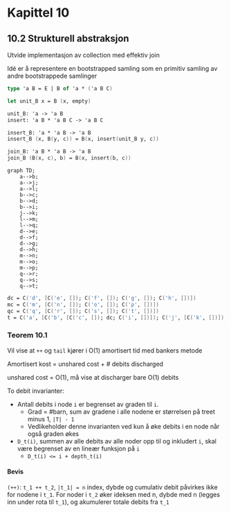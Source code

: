 # Kapittel 10

## 10.2 Strukturell abstraksjon

Utvide implementasjon av collection med effektiv join

Idé er å representere en bootstrapped samling som en primitiv samling av andre bootstrappede samlinger

```fsharp
type 'a B = E | B of 'a * ('a B C)

let unit_B x = B (x, empty)
```
```fsharp
unit_B: 'a -> 'a B
insert: 'a B * 'a B C -> 'a B C

insert_B: 'a * 'a B -> 'a B
insert_B (x, B(y, c)) = B(x, insert(unit_B y, c))

join_B: 'a B * 'a B -> 'a B
join_B (B(x, c), b) = B(x, insert(b, c))
```

```mermaid
graph TD;
    a-->b;
    a-->j;
    a-->l;
    b-->c;
    b-->d;
    b-->i;
    j-->k;
    l-->m;
    l-->q;
    d-->e;
    d-->f;
    d-->g;
    d-->h;
    m-->n;
    m-->o;
    m-->p;
    q-->r;
    q-->s;
    q-->t;
```
```fsharp
dc = C('d', [C('e', []); C('f', []); C('g', []); C('h', [])])
mc = C('m', [C('n', []); C('o', []); C('p', [])])
qc = C('q', [C('r', []); C('s', []); C('t', [])])
t = C('a', [C('b', [C('c', []); dc; C('i', [])]); C('j', [C('k', [])]); C('l', [mc; qc])]
```


### Teorem 10.1

Vil vise at `++` og `tail` kjører i O(1) amortisert tid med bankers metode

Amortisert kost = unshared cost + # debits discharged

unshared cost = O(1), må vise at discharger bare O(1) debits

To debit invarianter:
* Antall debits i node `i` er begrenset av graden til `i`.
    * Grad = #barn, sum av gradene i alle nodene er størrelsen på treet minus 1, `|T| - 1`
    * Vedlikeholder denne invarianten ved kun å øke debits i en node når også graden økes
* `D_t(i)`, summen av alle debits av alle noder opp til og inkludert `i`, skal være begrenset av en lineær funksjon på `i`
    * `D_t(i) <= i + depth_t(i)`

#### Bevis
`(++)`: `t_1 ++ t_2`, `|t_1| = n` index, dybde og cumulativ debit påvirkes ikke for nodene i `t_1`. For noder i `t_2` øker ideksen med n, dybde med n (legges inn under rota til `t_1`), og akumulerer totale debits fra `t_1`
